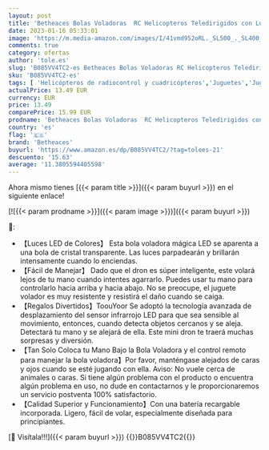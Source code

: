```yaml
---
layout: post
title: 'Betheaces Bolas Voladoras  RC Helicopteros Teledirigidos con Luces LED Brillantes  Juguete Volador Mini Dron Juguete para Niños 3 4 5 6 7 8 9 10 11 12 Años Regalos Navidad Cumpleaños Transparente'
date: 2023-01-16 05:33:01
image: 'https://m.media-amazon.com/images/I/41vmd952oRL._SL500_._SL400_.jpg'
comments: true
category: ofertas
author: 'tole.es'
slug: 'B085VV4TC2-es Betheaces Bolas Voladoras RC Helicopteros Teledirigidos...'
sku: 'B085VV4TC2-es'
tags: [ 'Helicópteros de radiocontrol y cuadricópteros','Juguetes','Juguetes y juegos','Radiocontrol','Vehículos controlados por aplicación y control remoto','betheaces','navidad','🇪🇸', ]
actualPrice: 13.49 EUR
currency: EUR
price: 13.49
comparePrice: 15.99 EUR
prodname: 'Betheaces Bolas Voladoras  RC Helicopteros Teledirigidos con Luces LED Brillantes  Juguete Volador Mini Dron Juguete para Niños 3 4 5 6 7 8 9 10 11 12 Años Regalos Navidad Cumpleaños Transparente'
country: 'es'
flag: '🇪🇸'
brand: 'Betheaces'
buyurl: 'https://www.amazon.es/dp/B085VV4TC2/?tag=tolees-21'
descuento: '15.63'
average: '11.3805594405598'
---
```


Ahora mismo tienes [{{< param title >}}]({{< param buyurl >}}) en el siguiente enlace!

[![{{< param prodname >}}]({{< param image >}})]({{< param buyurl >}})

🔎:

- 【Luces LED de Colores】 Esta bola voladora mágica LED se aparenta a una bola de cristal transparente. Las luces parpadearán y brillarán intensamente cuando lo enciendas.
- 【Fácil de Manejar】 Dado que el dron es súper inteligente, este volará lejos de tu mano cuando intentes agarrarlo. Puedes usar tu mano para controlarlo hacia arriba y hacia abajo. No se preocupe, el juguete volador es muy resistente y resistirá el daño cuando se caiga.
- 【Regalos Divertidos】ToouYoor Se adoptó la tecnología avanzada de desplazamiento del sensor infrarrojo LED para que sea sensible al movimiento, entonces, cuando detecta objetos cercanos y se aleja. Detectará tu mano y se alejará de ella. Este mini dron te traerá muchas sorpresas y diversión.
- 【Tan Solo Coloca tu Mano Bajo la Bola Voladora y el control remoto para manejar la bola voladora】Por favor, manténgase alejados de caras y ojos cuando se esté jugando con ella. Aviso: No vuele cerca de animales o caras. Si tiene algún problema con el producto o encuentra algún problema en uso, no dude en contactarnos y le proporcionaremos un servicio postventa 100% satisfactorio.
- 【Calidad Superior y Funcionamiento】Con una batería recargable incorporada. Ligero, fácil de volar, especialmente diseñada para principiantes.

[🛒 Visítala!!!]({{< param buyurl >}})
{{<world>}}B085VV4TC2{{</world>}}
